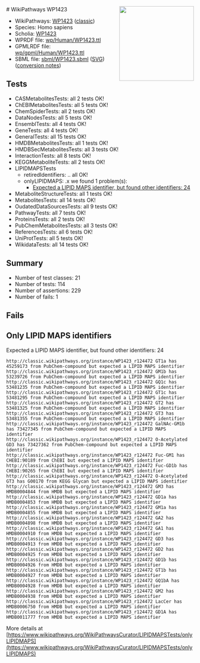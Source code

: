 <img style="float: right; width: 200px" src="https://upload.wikimedia.org/wikipedia/commons/thumb/8/83/Wplogo_with_text_500.png/640px-Wplogo_with_text_500.png" />
# WikiPathways WP1423

* WikiPathways: [WP1423](https://wikipathways.org/pathways/WP1423) ([classic](https://classic.wikipathways.org/instance/WP1423))
* Species: Homo sapiens
* Scholia: [WP1423](https://scholia.toolforge.org/wikipathways/WP1423)
* WPRDF file: [wp/Human/WP1423.ttl](../wp/Human/WP1423.ttl)
* GPMLRDF file: [wp/gpml/Human/WP1423.ttl](../wp/gpml/Human/WP1423.ttl)
* SBML file: [sbml/WP1423.sbml](../sbml/WP1423.sbml) ([SVG](../sbml/WP1423.svg)) ([conversion notes](../sbml/WP1423.txt))

## Tests
* CASMetabolitesTests: all 2 tests OK!
* ChEBIMetabolitesTests: all 5 tests OK!
* ChemSpiderTests: all 2 tests OK!
* DataNodesTests: all 5 tests OK!
* EnsemblTests: all 4 tests OK!
* GeneTests: all 4 tests OK!
* GeneralTests: all 15 tests OK!
* HMDBMetabolitesTests: all 1 tests OK!
* HMDBSecMetabolitesTests: all 3 tests OK!
* InteractionTests: all 8 tests OK!
* KEGGMetaboliteTests: all 2 tests OK!
* LIPIDMAPSTests
    * retiredIdentifiers: .. all OK!
    * onlyLIPIDMAPS: .x we found 1 problem(s):
        * [Expected a LIPID MAPS identifier, but found other identifiers: 24](#d0bfb69b)
* MetaboliteStructureTests: all 1 tests OK!
* MetabolitesTests: all 14 tests OK!
* OudatedDataSourcesTests: all 9 tests OK!
* PathwayTests: all 7 tests OK!
* ProteinsTests: all 2 tests OK!
* PubChemMetabolitesTests: all 3 tests OK!
* ReferencesTests: all 6 tests OK!
* UniProtTests: all 5 tests OK!
* WikidataTests: all 14 tests OK!


## Summary

* Number of test classes: 21
* Number of tests: 114
* Number of assertions: 229
* Number of fails: 1

## Fails

<a name="d0bfb69b" />

## Only LIPID MAPS identifiers

Expected a LIPID MAPS identifier, but found other identifiers: 24
```
http://classic.wikipathways.org/instance/WP1423_r124472 GT1a has 45259173 from PubChem-compound but expected a LIPID MAPS identifier
http://classic.wikipathways.org/instance/WP1423_r124472 GM1b has 53239726 from PubChem-compound but expected a LIPID MAPS identifier
http://classic.wikipathways.org/instance/WP1423_r124472 GQ1c has 53481235 from PubChem-compound but expected a LIPID MAPS identifier
http://classic.wikipathways.org/instance/WP1423_r124472 GT1c has 53481295 from PubChem-compound but expected a LIPID MAPS identifier
http://classic.wikipathways.org/instance/WP1423_r124472 GT2 has 53481325 from PubChem-compound but expected a LIPID MAPS identifier
http://classic.wikipathways.org/instance/WP1423_r124472 GT3 has 53481355 from PubChem-compound but expected a LIPID MAPS identifier
http://classic.wikipathways.org/instance/WP1423_r124472 GalNAc-GM1b has 73427345 from PubChem-compound but expected a LIPID MAPS identifier
http://classic.wikipathways.org/instance/WP1423_r124472 O-Acetylated GD3 has 73427362 from PubChem-compound but expected a LIPID MAPS identifier
http://classic.wikipathways.org/instance/WP1423_r124472 Fuc-GM1 has CHEBI:90189 from ChEBI but expected a LIPID MAPS identifier
http://classic.wikipathways.org/instance/WP1423_r124472 Fuc-GD1b has CHEBI:90265 from ChEBI but expected a LIPID MAPS identifier
http://classic.wikipathways.org/instance/WP1423_r124472 O-Acetylated GT3 has G00170 from KEGG Glycan but expected a LIPID MAPS identifier
http://classic.wikipathways.org/instance/WP1423_r124472 GM3 has HMDB0004844 from HMDB but expected a LIPID MAPS identifier
http://classic.wikipathways.org/instance/WP1423_r124472 GD1a has HMDB0004853 from HMDB but expected a LIPID MAPS identifier
http://classic.wikipathways.org/instance/WP1423_r124472 GM1a has HMDB0004855 from HMDB but expected a LIPID MAPS identifier
http://classic.wikipathways.org/instance/WP1423_r124472 GA2 has HMDB0004898 from HMDB but expected a LIPID MAPS identifier
http://classic.wikipathways.org/instance/WP1423_r124472 GA1 has HMDB0004910 from HMDB but expected a LIPID MAPS identifier
http://classic.wikipathways.org/instance/WP1423_r124472 GD3 has HMDB0004913 from HMDB but expected a LIPID MAPS identifier
http://classic.wikipathways.org/instance/WP1423_r124472 GD2 has HMDB0004925 from HMDB but expected a LIPID MAPS identifier
http://classic.wikipathways.org/instance/WP1423_r124472 GD1b has HMDB0004926 from HMDB but expected a LIPID MAPS identifier
http://classic.wikipathways.org/instance/WP1423_r124472 GT1b has HMDB0004927 from HMDB but expected a LIPID MAPS identifier
http://classic.wikipathways.org/instance/WP1423_r124472 GQ1bA has HMDB0004928 from HMDB but expected a LIPID MAPS identifier
http://classic.wikipathways.org/instance/WP1423_r124472 GM2 has HMDB0004938 from HMDB but expected a LIPID MAPS identifier
http://classic.wikipathways.org/instance/WP1423_r124472 LacCer has HMDB0006750 from HMDB but expected a LIPID MAPS identifier
http://classic.wikipathways.org/instance/WP1423_r124472 GD1A has HMDB0011777 from HMDB but expected a LIPID MAPS identifier
```

More details at [https://www.wikipathways.org/WikiPathwaysCurator/LIPIDMAPSTests/onlyLIPIDMAPS](https://www.wikipathways.org/WikiPathwaysCurator/LIPIDMAPSTests/onlyLIPIDMAPS)

